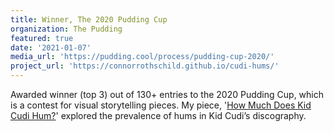 ```yaml
---
title: Winner, The 2020 Pudding Cup
organization: The Pudding
featured: true
date: '2021-01-07'
media_url: 'https://pudding.cool/process/pudding-cup-2020/'
project_url: 'https://connorrothschild.github.io/cudi-hums/'
---
```


Awarded winner (top 3) out of 130+ entries to the 2020 Pudding Cup, which is a contest for visual storytelling pieces. My piece, '[How Much Does Kid Cudi Hum?](https://connorrothschild.github.io/cudi-hums/)' explored the prevalence of hums in Kid Cudi’s discography.